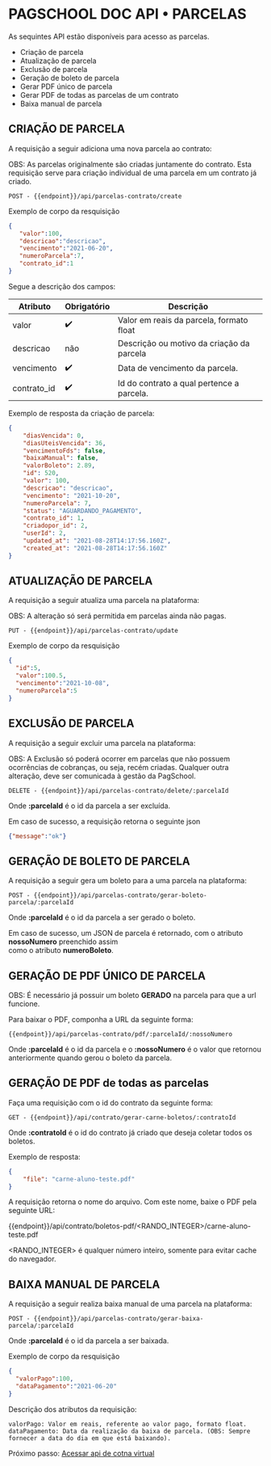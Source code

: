 # **PAGSCHOOL DOC API • PARCELAS**

As sequintes API estão disponíveis para acesso as parcelas.

- Criação de parcela
- Atualização de parcela
- Exclusão de parcela
- Geração de boleto de parcela
- Gerar PDF único de parcela
- Gerar PDF de todas as parcelas de um contrato
- Baixa manual de parcela




## CRIAÇÃO DE PARCELA

A requisição a seguir adiciona uma nova parcela ao contrato:

OBS: As parcelas originalmente são criadas juntamente do contrato. Esta requisição serve para criação individual de uma parcela em um contrato já criado.
```
POST - {{endpoint}}/api/parcelas-contrato/create
```
Exemplo de corpo da resquisição
```JSON
{
   "valor":100,
   "descricao":"descricao",
   "vencimento":"2021-06-20",
   "numeroParcela":7,
   "contrato_id":1
}
```

Segue a descrição dos campos:


| Atributo | Obrigatório | Descrição|
| --- | ----------- |----------- |
|valor| :heavy_check_mark: | Valor em reais da parcela, formato float |
|descricao| não | Descrição ou motivo da criação da parcela |
|vencimento| :heavy_check_mark: | Data de vencimento da parcela. |
|contrato_id| :heavy_check_mark: | Id do contrato a qual pertence a parcela. |



Exemplo de resposta da criação de parcela:
```JSON
{
    "diasVencida": 0,
    "diasUteisVencida": 36,
    "vencimentoFds": false,
    "baixaManual": false,
    "valorBoleto": 2.89,
    "id": 520,
    "valor": 100,
    "descricao": "descricao",
    "vencimento": "2021-10-20",
    "numeroParcela": 7,
    "status": "AGUARDANDO_PAGAMENTO",
    "contrato_id": 1,
    "criadopor_id": 2,
    "userId": 2,
    "updated_at": "2021-08-28T14:17:56.160Z",
    "created_at": "2021-08-28T14:17:56.160Z"
}
```



## ATUALIZAÇÃO DE PARCELA

A requisição a seguir atualiza uma parcela na plataforma:

OBS: A alteração só será permitida em parcelas ainda não pagas.

```
PUT - {{endpoint}}/api/parcelas-contrato/update
```

Exemplo de corpo da resquisição
```JSON
{
  "id":5,
  "valor":100.5,
  "vencimento":"2021-10-08",
  "numeroParcela":5
}
```


## EXCLUSÃO DE PARCELA

A requisição a seguir excluir uma parcela na plataforma:

OBS: A Exclusão só poderá ocorrer em parcelas que não possuem ocorrências de cobranças, ou seja, recém criadas. Qualquer outra alteração, deve ser comunicada à gestão da PagSchool.

```
DELETE - {{endpoint}}/api/parcelas-contrato/delete/:parcelaId
```

Onde **:parcelaId** é o id da parcela a ser excluída.

Em caso de sucesso, a requisição retorna o seguinte json
```JSON
{"message":"ok"}
```

## GERAÇÃO DE BOLETO DE PARCELA

A requisição a seguir gera um boleto para a uma parcela na plataforma:
```
POST - {{endpoint}}/api/parcelas-contrato/gerar-boleto-parcela/:parcelaId
```

Onde **:parcelaId** é o id da parcela a ser gerado o boleto.

Em caso de sucesso, um JSON de parcela é retornado, com o atributo **nossoNumero** preenchido assim  
como o atributo **numeroBoleto**.


## GERAÇÃO DE PDF ÚNICO DE PARCELA

OBS: É necessário já possuir um boleto **GERADO** na parcela para que a url funcione. 

Para baixar o PDF, componha a URL da seguinte forma:
```
{{endpoint}}/api/parcelas-contrato/pdf/:parcelaId/:nossoNumero
```
Onde **:parcelaId** é o id da parcela e o **:nossoNumero** é o valor que retornou anteriormente quando gerou o boleto da parcela.


## GERAÇÃO DE PDF de todas as parcelas

Faça uma requisição com o id do contrato da seguinte forma:

```
GET - {{endpoint}}/api/contrato/gerar-carne-boletos/:contratoId
```
Onde **:contratoId** é o id do contrato já criado que deseja coletar todos os boletos.

Exemplo de resposta:
```JSON
{
    "file": "carne-aluno-teste.pdf"
}
```

A requisição retorna o nome do arquivo. Com este nome, baixe o PDF pela seguinte URL:

{{endpoint}}/api/contrato/boletos-pdf/<RANDO_INTEGER>/carne-aluno-teste.pdf

<RANDO_INTEGER> é qualquer número inteiro, somente para evitar cache do navegador.


## BAIXA MANUAL DE PARCELA

A requisição a seguir realiza baixa manual de uma parcela na plataforma:
```
POST - {{endpoint}}/api/parcelas-contrato/gerar-baixa-parcela/:parcelaId
```
Onde **:parcelaId** é o id da parcela a ser baixada.

Exemplo de corpo da resquisição
```JSON
{
  "valorPago":100,
  "dataPagamento":"2021-06-20"
}
```
Descrição dos atributos da requisição:

    valorPago: Valor em reais, referente ao valor pago, formato float.
    dataPagamento: Data da realização da baixa de parcela. (OBS: Sempre fornecer a data do dia em que está baixando). 



Próximo passo: [Acessar api de cotna virtual](../conta-virtual)

